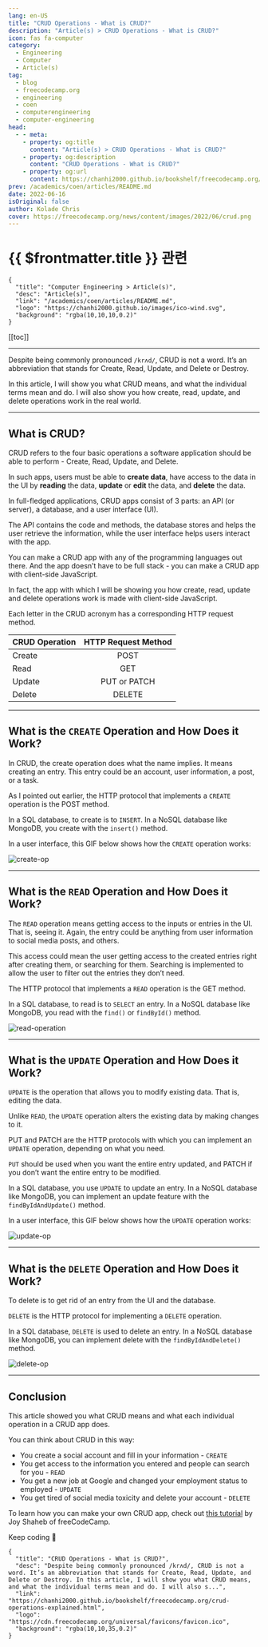 ```yaml
---
lang: en-US
title: "CRUD Operations - What is CRUD?"
description: "Article(s) > CRUD Operations - What is CRUD?"
icon: fas fa-computer
category:
  - Engineering
  - Computer
  - Article(s)
tag:
  - blog
  - freecodecamp.org
  - engineering
  - coen
  - computerengineering
  - computer-engineering
head:
  - - meta:
    - property: og:title
      content: "Article(s) > CRUD Operations - What is CRUD?"
    - property: og:description
      content: "CRUD Operations - What is CRUD?"
    - property: og:url
      content: https://chanhi2000.github.io/bookshelf/freecodecamp.org/crud-operations-explained.html
prev: /academics/coen/articles/README.md
date: 2022-06-16
isOriginal: false
author: Kolade Chris
cover: https://freecodecamp.org/news/content/images/2022/06/crud.png
---
```


# {{ $frontmatter.title }} 관련

```component VPCard
{
  "title": "Computer Engineering > Article(s)",
  "desc": "Article(s)",
  "link": "/academics/coen/articles/README.md",
  "logo": "https://chanhi2000.github.io/images/ico-wind.svg",
  "background": "rgba(10,10,10,0.2)"
}
```

[[toc]]

---

<SiteInfo
  name="CRUD Operations - What is CRUD?"
  desc="Despite being commonly pronounced /krʌd/, CRUD is not a word. It’s an abbreviation that stands for Create, Read, Update, and Delete or Destroy. In this article, I will show you what CRUD means, and what the individual terms mean and do. I will also s..."
  url="https://freecodecamp.org/news/crud-operations-explained"
  logo="https://cdn.freecodecamp.org/universal/favicons/favicon.ico"
  preview="https://freecodecamp.org/news/content/images/2022/06/crud.png"/>

Despite being commonly pronounced `/krʌd/`, CRUD is not a word. It’s an abbreviation that stands for Create, Read, Update, and Delete or Destroy.

In this article, I will show you what CRUD means, and what the individual terms mean and do. I will also show you how create, read, update, and delete operations work in the real world.

---

## What is CRUD?

CRUD refers to the four basic operations a software application should be able to perform - Create, Read, Update, and Delete.

In such apps, users must be able to **create data**, have access to the data in the UI by **reading** the data, **update** or **edit** the data, and **delete** the data.

In full-fledged applications, CRUD apps consist of 3 parts: an API (or server), a database, and a user interface (UI).

The API contains the code and methods, the database stores and helps the user retrieve the information, while the user interface helps users interact with the app.

You can make a CRUD app with any of the programming languages out there. And the app doesn’t have to be full stack - you can make a CRUD app with client-side JavaScript.

In fact, the app with which I will be showing you how create, read, update and delete operations work is made with client-side JavaScript.

Each letter in the CRUD acronym has a corresponding HTTP request method. 

| **CRUD Operation** | **HTTP Request Method** |
| :--- | :---: | 
| Create | POST |
| Read | GET |
| Update | PUT or PATCH |
| Delete | DELETE |

---

## What is the `CREATE` Operation and How Does it Work?

In CRUD, the create operation does what the name implies. It means creating an entry. This entry could be an account, user information, a post, or a task.

As I pointed out earlier, the HTTP protocol that implements a `CREATE` operation is the POST method.

In a SQL database, to create is to `INSERT`. In a NoSQL database like MongoDB, you create with the `insert()` method.

In a user interface, this GIF below shows how the `CREATE` operation works:

![create-op](https://freecodecamp.org/news/content/images/2022/06/create-op.gif)

---

## What is the `READ` Operation and How Does it Work?

The `READ` operation means getting access to the inputs or entries in the UI. That is, seeing it. Again, the entry could be anything from user information to social media posts, and others.

This access could mean the user getting access to the created entries right after creating them, or searching for them. Searching is implemented to allow the user to filter out the entries they don’t need.

The HTTP protocol that implements a `READ` operation is the GET method.

In a SQL database, to read is to `SELECT` an entry. In a NoSQL database like MongoDB, you read with the `find()` or `findById()` method. 

![read-operation](https://freecodecamp.org/news/content/images/2022/06/read-operation.png)

---

## What is the `UPDATE` Operation and How Does it Work?

`UPDATE` is the operation that allows you to modify existing data. That is, editing the data.

Unlike `READ`, the `UPDATE` operation alters the existing data by making changes to it.

PUT and PATCH are the HTTP protocols with which you can implement an `UPDATE` operation, depending on what you need.

`PUT` should be used when you want the entire entry updated, and PATCH if you don’t want the entire entry to be modified.

In a SQL database, you use `UPDATE` to update an entry. In a NoSQL database like MongoDB, you can implement an update feature with the `findByIdAndUpdate()` method.

In a user interface, this GIF below shows how the `UPDATE` operation works:

![update-op](https://freecodecamp.org/news/content/images/2022/06/update-op.gif)

---

## What is the `DELETE` Operation and How Does it Work?

To delete is to get rid of an entry from the UI and the database.

`DELETE` is the HTTP protocol for implementing a `DELETE` operation.

In a SQL database, `DELETE` is used to delete an entry. In a NoSQL database like MongoDB, you can implement delete with the `findByIdAndDelete()` method.

![delete-op](https://freecodecamp.org/news/content/images/2022/06/delete-op.gif)

---

## Conclusion

This article showed you what CRUD means and what each individual operation in a CRUD app does.

You can think about CRUD in this way:

- You create a social account and fill in your information - `CREATE`
- You get access to the information you entered and people can search for you - `READ`
- You get a new job at Google and changed your employment status to employed - `UPDATE`
- You get tired of social media toxicity and delete your account - `DELETE`

To learn how you can make your own CRUD app, check out [this tutorial](/freecodecamp.org/learn-crud-operations-in-javascript-by-building-todo-app.md) by Joy Shaheb of freeCodeCamp.

Keep coding 👋

<!-- TODO: add ARTICLE CARD -->
```component VPCard
{
  "title": "CRUD Operations - What is CRUD?",
  "desc": "Despite being commonly pronounced /krʌd/, CRUD is not a word. It’s an abbreviation that stands for Create, Read, Update, and Delete or Destroy. In this article, I will show you what CRUD means, and what the individual terms mean and do. I will also s...",
  "link": "https://chanhi2000.github.io/bookshelf/freecodecamp.org/crud-operations-explained.html",
  "logo": "https://cdn.freecodecamp.org/universal/favicons/favicon.ico",
  "background": "rgba(10,10,35,0.2)"
}
```

